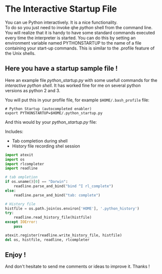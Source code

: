 # The Interactive Startup File

You can ue Python interactively. It is a nice functionality.<br>
To do so you just need to invoke qhe *python* shell from the command line. You will realize that it is handy to have some standard commands executed every time the interpreter is started. You can do this by setting an environment variable named PYTHONSTARTUP to the name of a file containing your start-up commands. This is similar to the .profile feature of the Unix shells.

## Here you have a startup sample file !
Here an example file *python_startup.py* with some usefull commands for the *interactive python shell*.  It has worked fine for me on several python versions as python 2 and 3.

You will put this in your profile file, for example ``` $HOME/.bash_profile ``` file:

```console
# Python Startup (autocompleted enabler)
export PYTHONSTARTUP=$HOME/.python_startup.py
```

And this would by your *python_startup.py* file:

Includes:
- Tab completion during shell
- History file recording shel session

```python
import atexit
import os
import rlcompleter
import readline

# tab ompletion
if os.uname()[0] == "Darwin":
    readline.parse_and_bind("bind ^I rl_complete")
else:
    readline.parse_and_bind("tab: complete")

# History file
histfile = os.path.join(os.environ['HOME'], '.python_history')
try:
    readline.read_history_file(histfile)
except IOError:
    pass

atexit.register(readline.write_history_file, histfile)
del os, histfile, readline, rlcompleter
```
## Enjoy !
And don't hesitate to send me comments or ideas to improve it. Thanks !
